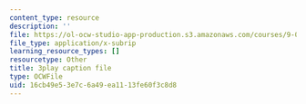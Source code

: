 ```yaml
---
content_type: resource
description: ''
file: https://ol-ocw-studio-app-production.s3.amazonaws.com/courses/9-00sc-introduction-to-psychology-fall-2011/16cb49e53e7c6a49ea1113fe60f3c8d8_Vko17una2Zw.srt
file_type: application/x-subrip
learning_resource_types: []
resourcetype: Other
title: 3play caption file
type: OCWFile
uid: 16cb49e5-3e7c-6a49-ea11-13fe60f3c8d8
---
```

